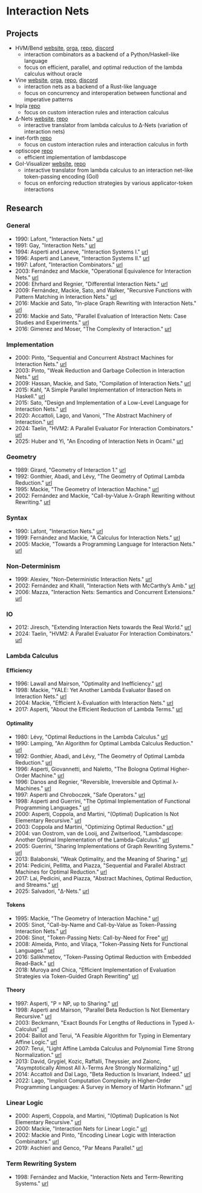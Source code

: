 # Interaction Nets

## Projects

- HVM/Bend [website](https://higherorderco.com/), [orga](https://github.com/HigherOrderCo/), [repo](https://github.com/HigherOrderCO/HVM), [discord](https://discord.higherorderco.com/)
    - interaction combinators as a backend of a Python/Haskell-like language
    - focus on efficient, parallel, and optimal reduction of the lambda calculus without oracle
- Vine [website](https://vine.dev/), [orga](https://github.com/VineLang/), [repo](https://github.com/VineLang/vine/), [discord](https://discord.gg/bgUPV8KjDv)
    - interaction nets as a backend of a Rust-like language
    - focus on concurrency and interoperation between functional and imperative patterns
- Inpla [repo](https://github.com/inpla/inpla)
    - focus on custom interaction rules and interaction calculus
- ∆-Nets [website](https://deltanets.org/), [repo](https://github.com/danaugrs/deltanets)
    - interactive translator from lambda calculus to ∆-Nets (variation of interaction nets)
- inet-forth [repo](https://github.com/cicada-lang/inet-forth)
    - focus on custom interaction rules and interaction calculus in forth
- optiscope [repo](https://github.com/etiams/optiscope)
    - efficient implementation of lambdascope
- GoI-Visualizer [website](https://koko-m.github.io/GoI-Visualiser/), [repo](https://github.com/koko-m/GoI-Visualizer)
    - interactive translator from lambda calculus to an interaction net-like token-passing encoding (GoI)
    - focus on enforcing reduction strategies by various applicator-token interactions

## Research

### General

- 1990: Lafont, "Interaction Nets." [url](http://portal.acm.org/citation.cfm?doid=96709.96718)
- 1991: Gay, "Interaction Nets." [url](https://www.dcs.gla.ac.uk/~simon/publications/diploma.pdf)
- 1994: Asperti and Laneve, "Interaction Systems I." [url](https://www.researchgate.net/publication/220173276_Interaction_Systems_I_The_Theory_of_Optimal_Reductions)
- 1996: Asperti and Laneve, "Interaction Systems II." [url](https://www.sciencedirect.com/science/article/pii/0304397595000623)
- 1997: Lafont, "Interaction Combinators." [url](https://linkinghub.elsevier.com/retrieve/pii/S0890540197926432)
- 2003: Fernández and Mackie, "Operational Equivalence for Interaction Nets." [url](https://www.sciencedirect.com/science/article/pii/S0304397502006370)
- 2006: Ehrhard and Regnier, "Differential Interaction Nets." [url](https://www.sciencedirect.com/science/article/pii/S0304397506005299)
- 2009: Fernández, Mackie, Sato, and Walker, "Recursive Functions with Pattern Matching in Interaction Nets." [url](https://www.sciencedirect.com/science/article/pii/S157106610900437X)
- 2016: Mackie and Sato, "In-place Graph Rewriting with Interaction Nets." [url](https://arxiv.org/pdf/1609.03641)
- 2016: Mackie and Sato, "Parallel Evaluation of Interaction Nets: Case Studies and Experiments." [url](https://eceasst.org/index.php/eceasst/article/download/2205/2376/2387)
- 2016: Gimenez and Moser, "The Complexity of Interaction." [url](https://dl.acm.org/doi/10.1145/2837614.2837646)

### Implementation

- 2000: Pinto, "Sequential and Concurrent Abstract Machines for Interaction Nets." [url](https://link.springer.com/chapter/10.1007/3-540-46432-8_18)
- 2003: Pinto, "Weak Reduction and Garbage Collection in Interaction Nets." [url](https://www.sciencedirect.com/science/article/pii/S1571066105826143)
- 2009: Hassan, Mackie, and Sato, "Compilation of Interaction Nets." [url](https://www.sciencedirect.com/science/article/pii/S1571066109004381)
- 2015: Kahl, "A Simple Parallel Implementation of Interaction Nets in Haskell." [url](http://arxiv.org/abs/1504.02603)
- 2015: Sato, "Design and Implementation of a Low-Level Language for Interaction Nets." [url](https://sussex.figshare.com/articles/thesis/Design_and_implementation_of_a_low-level_language_for_interaction_nets/23417312/1)
- 2020: Accattoli, Lago, and Vanoni, "The Abstract Machinery of Interaction." [url](http://arxiv.org/abs/2002.05649)
- 2024: Taelin, "HVM2: A Parallel Evaluator For Interaction Combinators." [url](https://raw.githubusercontent.com/HigherOrderCO/HVM/main/paper/HVM2.pdf)
- 2025: Huber and Yi, "An Encoding of Interaction Nets in Ocaml." [url](https://joerg.endrullis.de/downloads/gcm2024/STAF_2024_paper_72.pdf)

### Geometry

- 1989: Girard, "Geometry of Interaction 1." [url](https://www.sciencedirect.com/science/article/pii/S0049237X08702714)
- 1992: Gonthier, Abadi, and Lévy, "The Geometry of Optimal Lambda Reduction." [url](https://dl.acm.org/doi/10.1145/143165.143172)
- 1995: Mackie, "The Geometry of Interaction Machine." [url](https://dl.acm.org/doi/10.1145/199448.199483)
- 2002: Fernández and Mackie, "Call-by-Value λ-Graph Rewriting without Rewriting." [url](https://link.springer.com/chapter/10.1007/3-540-45832-8_8)

### Syntax

- 1990: Lafont, "Interaction Nets." [url](http://portal.acm.org/citation.cfm?doid=96709.96718)
- 1999: Fernández and Mackie, "A Calculus for Interaction Nets." [url](https://link.springer.com/chapter/10.1007/10704567_10)
- 2005: Mackie, "Towards a Programming Language for Interaction Nets." [url](https://www.sciencedirect.com/science/article/pii/S1571066105050176)

### Non-Determinism

- 1999: Alexiev, "Non-Deterministic Interaction Nets." [url](https://era.library.ualberta.ca/items/8af05152-4996-401c-8d53-9c180b717891)
- 2002: Fernández and Khalil, "Interaction Nets with McCarthy’s Amb." [url](https://www.sciencedirect.com/science/article/pii/S1571066105803639)
- 2006: Mazza, "Interaction Nets: Semantics and Concurrent Extensions." [url](https://lipn.univ-paris13.fr/~mazza/papers/Thesis-1.0.pdf)

### IO

- 2012: Jiresch, "Extending Interaction Nets towards the Real World." [url](https://repositum.tuwien.at/handle/20.500.12708/12949)
- 2024: Taelin, "HVM2: A Parallel Evaluator For Interaction Combinators." [url](https://raw.githubusercontent.com/HigherOrderCO/HVM/main/paper/HVM2.pdf)

### Lambda Calculus

#### Efficiency

- 1996: Lawall and Mairson, "Optimality and Inefficiency." [url](https://dl.acm.org/doi/10.1145/232629.232639)
- 1998: Mackie, "YALE: Yet Another Lambda Evaluator Based on Interaction Nets." [url](https://dl.acm.org/doi/pdf/10.1145/291251.289434)
- 2004: Mackie, "Efficient λ-Evaluation with Interaction Nets." [url](https://link.springer.com/chapter/10.1007/978-3-540-25979-4_11)
- 2017: Asperti, "About the Efficient Reduction of Lambda Terms." [url](http://arxiv.org/abs/1701.04240)

#### Optimality

- 1980: Lévy, "Optimal Reductions in the Lambda Calculus." [url](https://pauillac.inria.fr/~levy/pubs/80curry.pdf)
- 1990: Lamping, "An Algorithm for Optimal Lambda Calculus Reduction." [url](http://portal.acm.org/citation.cfm?doid=96709.96711)
- 1992: Gonthier, Abadi, and Lévy, "The Geometry of Optimal Lambda Reduction." [url](https://dl.acm.org/doi/10.1145/143165.143172)
- 1996: Asperti, Giovannetti, and Naletto, "The Bologna Optimal Higher-Order Machine." [url](https://www.cambridge.org/core/journals/journal-of-functional-programming/article/bologna-optimal-higherorder-machine/1F2763B0F931680F9B15BDC750BEB343)
- 1996: Danos and Regnier, "Reversible, Irreversible and Optimal λ-Machines." [url](https://www.sciencedirect.com/science/article/pii/S1571066105804025)
- 1997: Asperti and Chroboczek, "Safe Operators." [url](https://doi.org/10.1007/s002000050083)
- 1998: Asperti and Guerrini, "The Optimal Implementation of Functional Programming Languages." [url](https://www.researchgate.net/publication/235778993_The_optimal_implementation_of_functional_programming_languages)
- 2000: Asperti, Coppola, and Martini, "(Optimal) Duplication Is Not Elementary Recursive." [url](https://dl.acm.org/doi/10.1145/325694.325707)
- 2003: Coppola and Martini, "Optimizing Optimal Reduction." [url](http://arxiv.org/abs/cs/0305011)
- 2004: van Oostrom, van de Looij, and Zwitserlood, "Lambdascope: Another Optimal Implementation of the Lambda-Calculus." [url](https://citeseerx.ist.psu.edu/document?repid=rep1&type=pdf&doi=61042374787bf6514706b49a5a4f0b74996979a0)
- 2005: Guerrini, "Sharing Implementations of Graph Rewriting Systems." [url](https://www.sciencedirect.com/science/article/pii/S1571066105050164)
- 2013: Balabonski, "Weak Optimality, and the Meaning of Sharing." [url](https://doi.org/10.1145/2544174.2500606)
- 2014: Pedicini, Pellitta, and Piazza, "Sequential and Parallel Abstract Machines for Optimal Reduction." [url](https://www.mat.uniroma3.it/users/pedicini/papers/subTFP2014.pdf)
- 2017: Lai, Pedicini, and Piazza, "Abstract Machines, Optimal Reduction, and Streams." [url](https://iris.uniroma1.it/bitstream/11573/1408275/6/Lai_preprint_abstract_2019.pdf)
- 2025: Salvadori, "Δ-Nets." [url](https://arxiv.org/abs/2505.20314)

#### Tokens

- 1995: Mackie, "The Geometry of Interaction Machine." [url](https://dl.acm.org/doi/10.1145/199448.199483)
- 2005: Sinot, "Call-by-Name and Call-by-Value as Token-Passing Interaction Nets." [url](https://link.springer.com/chapter/10.1007/11417170_28)
- 2006: Sinot, "Token-Passing Nets: Call-by-Need for Free" [url](https://www.sciencedirect.com/science/article/pii/S1571066106000934)
- 2008: Almeida, Pinto, and Vilaça, "Token-Passing Nets for Functional Languages." [url](https://www.sciencedirect.com/science/article/pii/S1571066108001667)
- 2016: Salikhmetov, "Token-Passing Optimal Reduction with Embedded Read-Back." [url](http://arxiv.org/abs/1609.03644)
- 2018: Muroya and Chica, "Efficient Implementation of Evaluation Strategies via Token-Guided Graph Rewriting" [url](https://arxiv.org/pdf/1802.06495)

#### Theory

- 1997: Asperti, "P = NP, up to Sharing." [url](https://citeseerx.ist.psu.edu/document?repid=rep1&type=pdf&doi=d45b284c43f8a341bb60826b2819557e0d0fe94a)
- 1998: Asperti and Mairson, "Parallel Beta Reduction Is Not Elementary Recursive." [url](https://dl.acm.org/doi/10.1145/268946.268971)
- 2003: Beckmann, "Exact Bounds For Lengths of Reductions in Typed λ-Calculus" [url](https://www.beckmann.pro/PaperFiles/lambda.pdf)
- 2004: Baillot and Terui, "A Feasible Algorithm for Typing in Elementary Affine Logic." [url](http://arxiv.org/abs/cs/0412028)
- 2007: Terui, "Light Affine Lambda Calculus and Polynomial Time Strong Normalization." [url](https://doi.org/10.1007/s00153-007-0042-6)
- 2013: David, Grygiel, Kozic, Raffalli, Theyssier, and Zaionc, "Asymptotically Almost All λ-Terms Are Strongly Normalizing." [url](https://arxiv.org/pdf/0903.5505)
- 2014: Accattoli and Dal Lago, "Beta Reduction Is Invariant, Indeed." [url](https://doi.org/10.1145/2603088.2603105)
- 2022: Lago, "Implicit Computation Complexity in Higher-Order Programming Languages: A Survey in Memory of Martin Hofmann." [url](https://www.researchgate.net/publication/359247675_Implicit_computation_complexity_in_higher-order_programming_languages_A_Survey_in_Memory_of_Martin_Hofmann)

### Linear Logic

- 2000: Asperti, Coppola, and Martini, "(Optimal) Duplication Is Not Elementary Recursive." [url](https://dl.acm.org/doi/10.1145/325694.325707)
- 2000: Mackie, "Interaction Nets for Linear Logic." [url](https://www.sciencedirect.com/science/article/pii/S0304397500001985)
- 2002: Mackie and Pinto, "Encoding Linear Logic with Interaction Combinators." [url](https://www.sciencedirect.com/science/article/pii/S0890540102931639)
- 2019: Aschieri and Genco, "Par Means Parallel." [url](https://dl.acm.org/doi/10.1145/3371086)

### Term Rewriting System

- 1998: Fernández and Mackie, "Interaction Nets and Term-Rewriting Systems." [url](https://www.sciencedirect.com/science/article/pii/S0304397597000820)
